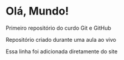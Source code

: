 # Olá, Mundo!
 Primeiro repositório do curdo Git e GitHub

 Repositório criado durante uma aula ao vivo
 
 Essa linha foi adicionada diretamente do site
